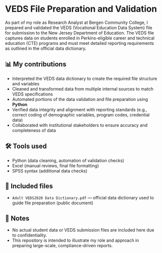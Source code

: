 # VEDS File Preparation and Validation

As part of my role as Research Analyst at Bergen Community College, I prepared and validated the VEDS (Vocational Education Data System) file for submission to the New Jersey Department of Education. The VEDS file captures data on students enrolled in Perkins-eligible career and technical education (CTE) programs and must meet detailed reporting requirements as outlined in the official data dictionary.

## 📊 My contributions
- Interpreted the VEDS data dictionary to create the required file structure and variables
- Cleaned and transformed data from multiple internal sources to match VEDS specifications
- Automated portions of the data validation and file preparation using **Python**
- Verified data integrity and alignment with reporting standards (e.g., correct coding of demographic variables, program codes, credential data)
- Collaborated with institutional stakeholders to ensure accuracy and completeness of data

## 🛠 Tools used
- Python (data cleaning, automation of validation checks)
- Excel (manual reviews, final file formatting)
- SPSS syntax (additional data checks)

## 📂 Included files
- `Adult VEDS2020 Data Dictionary.pdf` — official data dictionary used to guide file preparation (public document)

## 📌 Notes
- No actual student data or VEDS submission files are included here due to confidentiality.
- This repository is intended to illustrate my role and approach in preparing large-scale, compliance-driven reports.

